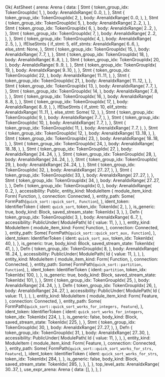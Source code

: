 Ok(
    AstSheet {
        arena: Arena {
            data: [
                Stmt {
                    token_group_idx: TokenGroupIdx(
                        1,
                    ),
                    body: ArenaIdxRange(
                        0..0,
                    ),
                },
                Stmt {
                    token_group_idx: TokenGroupIdx(
                        2,
                    ),
                    body: ArenaIdxRange(
                        0..0,
                    ),
                },
                Stmt {
                    token_group_idx: TokenGroupIdx(
                        5,
                    ),
                    body: ArenaIdxRange(
                        2..2,
                    ),
                },
                Stmt {
                    token_group_idx: TokenGroupIdx(
                        6,
                    ),
                    body: ArenaIdxRange(
                        2..2,
                    ),
                },
                Stmt {
                    token_group_idx: TokenGroupIdx(
                        7,
                    ),
                    body: ArenaIdxRange(
                        2..2,
                    ),
                },
                Stmt {
                    token_group_idx: TokenGroupIdx(
                        4,
                    ),
                    body: ArenaIdxRange(
                        2..5,
                    ),
                },
                IfElseStmts {
                    if_stmt: 5,
                    elif_stmts: ArenaIdxRange(
                        6..6,
                    ),
                    else_stmt: None,
                },
                Stmt {
                    token_group_idx: TokenGroupIdx(
                        15,
                    ),
                    body: ArenaIdxRange(
                        7..7,
                    ),
                },
                Stmt {
                    token_group_idx: TokenGroupIdx(
                        18,
                    ),
                    body: ArenaIdxRange(
                        8..8,
                    ),
                },
                Stmt {
                    token_group_idx: TokenGroupIdx(
                        20,
                    ),
                    body: ArenaIdxRange(
                        9..9,
                    ),
                },
                Stmt {
                    token_group_idx: TokenGroupIdx(
                        19,
                    ),
                    body: ArenaIdxRange(
                        9..10,
                    ),
                },
                Stmt {
                    token_group_idx: TokenGroupIdx(
                        22,
                    ),
                    body: ArenaIdxRange(
                        11..11,
                    ),
                },
                Stmt {
                    token_group_idx: TokenGroupIdx(
                        21,
                    ),
                    body: ArenaIdxRange(
                        11..12,
                    ),
                },
                Stmt {
                    token_group_idx: TokenGroupIdx(
                        13,
                    ),
                    body: ArenaIdxRange(
                        7..7,
                    ),
                },
                Stmt {
                    token_group_idx: TokenGroupIdx(
                        14,
                    ),
                    body: ArenaIdxRange(
                        7..8,
                    ),
                },
                Stmt {
                    token_group_idx: TokenGroupIdx(
                        16,
                    ),
                    body: ArenaIdxRange(
                        8..8,
                    ),
                },
                Stmt {
                    token_group_idx: TokenGroupIdx(
                        17,
                    ),
                    body: ArenaIdxRange(
                        8..9,
                    ),
                },
                IfElseStmts {
                    if_stmt: 10,
                    elif_stmts: ArenaIdxRange(
                        11..11,
                    ),
                    else_stmt: Some(
                        12,
                    ),
                },
                Stmt {
                    token_group_idx: TokenGroupIdx(
                        9,
                    ),
                    body: ArenaIdxRange(
                        7..7,
                    ),
                },
                Stmt {
                    token_group_idx: TokenGroupIdx(
                        10,
                    ),
                    body: ArenaIdxRange(
                        7..7,
                    ),
                },
                Stmt {
                    token_group_idx: TokenGroupIdx(
                        11,
                    ),
                    body: ArenaIdxRange(
                        7..7,
                    ),
                },
                Stmt {
                    token_group_idx: TokenGroupIdx(
                        12,
                    ),
                    body: ArenaIdxRange(
                        13..18,
                    ),
                },
                Stmt {
                    token_group_idx: TokenGroupIdx(
                        23,
                    ),
                    body: ArenaIdxRange(
                        18..18,
                    ),
                },
                Stmt {
                    token_group_idx: TokenGroupIdx(
                        24,
                    ),
                    body: ArenaIdxRange(
                        18..18,
                    ),
                },
                Stmt {
                    token_group_idx: TokenGroupIdx(
                        27,
                    ),
                    body: ArenaIdxRange(
                        24..24,
                    ),
                },
                Stmt {
                    token_group_idx: TokenGroupIdx(
                        28,
                    ),
                    body: ArenaIdxRange(
                        24..24,
                    ),
                },
                Stmt {
                    token_group_idx: TokenGroupIdx(
                        29,
                    ),
                    body: ArenaIdxRange(
                        24..24,
                    ),
                },
                Stmt {
                    token_group_idx: TokenGroupIdx(
                        32,
                    ),
                    body: ArenaIdxRange(
                        27..27,
                    ),
                },
                Stmt {
                    token_group_idx: TokenGroupIdx(
                        33,
                    ),
                    body: ArenaIdxRange(
                        27..27,
                    ),
                },
                Stmt {
                    token_group_idx: TokenGroupIdx(
                        34,
                    ),
                    body: ArenaIdxRange(
                        27..27,
                    ),
                },
                Defn {
                    token_group_idx: TokenGroupIdx(
                        0,
                    ),
                    body: ArenaIdxRange(
                        0..2,
                    ),
                    accessibility: Public,
                    entity_kind: ModuleItem {
                        module_item_kind: Form(
                            Function,
                        ),
                        connection: Connected,
                    },
                    entity_path: Some(
                        FormPath(`quick_sort::quick_sort, Function`),
                    ),
                    ident_token: IdentifierToken {
                        ident: `quick_sort`,
                        token_idx: TokenIdx(
                            2,
                        ),
                    },
                    is_generic: true,
                    body_kind: Block,
                    saved_stream_state: TokenIdx(
                        3,
                    ),
                },
                Defn {
                    token_group_idx: TokenGroupIdx(
                        3,
                    ),
                    body: ArenaIdxRange(
                        6..7,
                    ),
                    accessibility: PublicUnder(
                        ModulePath(
                            Id {
                                value: 11,
                            },
                        ),
                    ),
                    entity_kind: ModuleItem {
                        module_item_kind: Form(
                            Function,
                        ),
                        connection: Connected,
                    },
                    entity_path: Some(
                        FormPath(`quick_sort::quick_sort_aux, Function`),
                    ),
                    ident_token: IdentifierToken {
                        ident: `quick_sort_aux`,
                        token_idx: TokenIdx(
                            40,
                        ),
                    },
                    is_generic: true,
                    body_kind: Block,
                    saved_stream_state: TokenIdx(
                        41,
                    ),
                },
                Defn {
                    token_group_idx: TokenGroupIdx(
                        8,
                    ),
                    body: ArenaIdxRange(
                        18..24,
                    ),
                    accessibility: PublicUnder(
                        ModulePath(
                            Id {
                                value: 11,
                            },
                        ),
                    ),
                    entity_kind: ModuleItem {
                        module_item_kind: Form(
                            Function,
                        ),
                        connection: Connected,
                    },
                    entity_path: Some(
                        FormPath(`quick_sort::partition, Function`),
                    ),
                    ident_token: IdentifierToken {
                        ident: `partition`,
                        token_idx: TokenIdx(
                            100,
                        ),
                    },
                    is_generic: true,
                    body_kind: Block,
                    saved_stream_state: TokenIdx(
                        101,
                    ),
                },
                Stmt {
                    token_group_idx: TokenGroupIdx(
                        25,
                    ),
                    body: ArenaIdxRange(
                        24..24,
                    ),
                },
                Defn {
                    token_group_idx: TokenGroupIdx(
                        26,
                    ),
                    body: ArenaIdxRange(
                        24..27,
                    ),
                    accessibility: PublicUnder(
                        ModulePath(
                            Id {
                                value: 11,
                            },
                        ),
                    ),
                    entity_kind: ModuleItem {
                        module_item_kind: Form(
                            Feature,
                        ),
                        connection: Connected,
                    },
                    entity_path: Some(
                        FormPath(`quick_sort::quick_sort_works_for_integers, Feature`),
                    ),
                    ident_token: IdentifierToken {
                        ident: `quick_sort_works_for_integers`,
                        token_idx: TokenIdx(
                            224,
                        ),
                    },
                    is_generic: false,
                    body_kind: Block,
                    saved_stream_state: TokenIdx(
                        225,
                    ),
                },
                Stmt {
                    token_group_idx: TokenGroupIdx(
                        30,
                    ),
                    body: ArenaIdxRange(
                        27..27,
                    ),
                },
                Defn {
                    token_group_idx: TokenGroupIdx(
                        31,
                    ),
                    body: ArenaIdxRange(
                        27..30,
                    ),
                    accessibility: PublicUnder(
                        ModulePath(
                            Id {
                                value: 11,
                            },
                        ),
                    ),
                    entity_kind: ModuleItem {
                        module_item_kind: Form(
                            Feature,
                        ),
                        connection: Connected,
                    },
                    entity_path: Some(
                        FormPath(`quick_sort::quick_sort_works_for_strs, Feature`),
                    ),
                    ident_token: IdentifierToken {
                        ident: `quick_sort_works_for_strs`,
                        token_idx: TokenIdx(
                            284,
                        ),
                    },
                    is_generic: false,
                    body_kind: Block,
                    saved_stream_state: TokenIdx(
                        285,
                    ),
                },
            ],
        },
        top_level_asts: ArenaIdxRange(
            30..37,
        ),
        use_expr_arena: Arena {
            data: [],
        },
    },
)